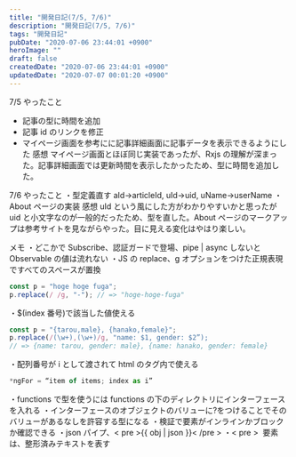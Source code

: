 ```yaml
---
title: "開発日記(7/5, 7/6)"
description: "開発日記(7/5, 7/6)"
tags: "開発日記"
pubDate: "2020-07-06 23:44:01 +0900"
heroImage: ""
draft: false
createdDate: "2020-07-06 23:44:01 +0900"
updatedDate: "2020-07-07 00:01:20 +0900"
---
```


7/5
やったこと

- 記事の型に時間を追加
- 記事 id のリンクを修正
- マイページ画面を参考にに記事詳細画面に記事データを表示できるようにした
  感想
  マイページ画面とほぼ同じ実装であったが、Rxjs の理解が深まった。記事詳細画面では更新時間を表示したかったため、型に時間を追加した。

7/6
やったこと
・型定義直す aId→articleId, uId→uid, uName→userName
・About ページの実装
感想
uId という風にした方がわかりやすいかと思ったが uid と小文字なのが一般的だったため、型を直した。About ページのマークアップは参考サイトを見ながらやった。目に見える変化はやはり楽しい。

メモ
・どこかで Subscribe、認証ガードで登場、pipe | async しないと Observable の値は流れない
・JS の replace、g オプションをつけた正規表現ですべてのスペースが置換

```js
const p = "hoge hoge fuga";
p.replace(/ /g, "-"); // => "hoge-hoge-fuga"
```

・$(index 番号)で該当した値使える

```js
const p = "{tarou,male}, {hanako,female}";
p.replace(/(\w+),(\w+)/g, "name: $1, gender: $2”);
// => {name: tarou, gender: male}, {name: hanako, gender: female}
```

・配列番号が i として渡されて html のタグ内で使える

```ts
*ngFor = “item of items; index as i”
```

・functions で型を使うには functions の下のディレクトリにインターフェースを入れる
・インターフェースのオブジェクトのバリューに?をつけることでそのバリューがあるなしを許容する型になる
・検証で要素がインラインかブロックか確認できる
・json パイプ、< pre >{{ obj | json }}< /pre >
・< pre >  要素は、整形済みテキストを表す
